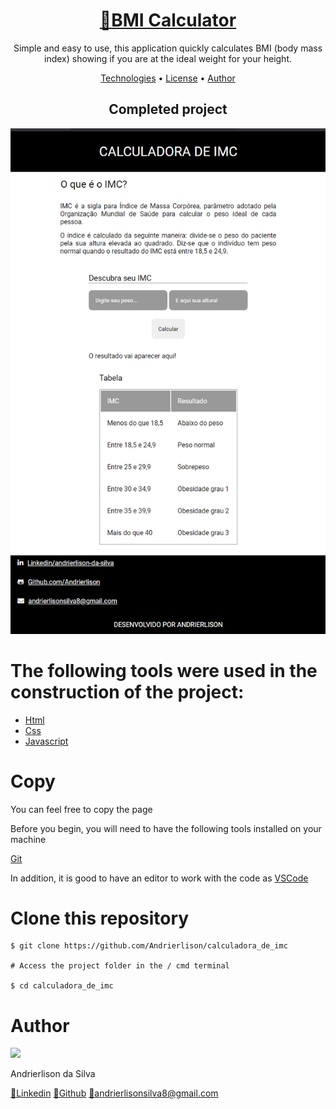 <h1 align="center">
    <a href="https://andrierlison.github.io/calculadora_de_imc/">🔗BMI Calculator</a>
</h1>

<p align="center">Simple and easy to use, this application quickly calculates BMI (body mass index) showing if you are at the ideal weight for your height.</p>

<p align="center">
    <a href="#technologies">Technologies</a> •
    <a href="#license">License</a> •
    <a href="#author">Author</a>
</p>

<h2 align="center">Completed project</h2>

<p align="center">
    <img alt="StartPage Banner" title="StartPage Banner" src="images/banner.png" />
</p>

<h1 id="technologies">The following tools were used in the construction of the project:</h1>

- [Html](https://developer.mozilla.org/pt-BR/docs/Web/HTML)
- [Css](https://developer.mozilla.org/pt-BR/docs/Web/CSS)
- [Javascript](https://developer.mozilla.org/pt-BR/docs/Aprender/JavaScript)

<h1>Copy</h1>
<p>You can feel free to copy the page</p>

<p>Before you begin, you will need to have the following tools installed on your machine</p>
<a href="https://git-scm.com">Git</a>
<p>In addition, it is good to have an editor to work with the code as <a href="https://code.visualstudio.com/">VSCode</a></p>

<h1>Clone this repository</h1>

```
$ git clone https://github.com/Andrierlison/calculadora_de_imc

# Access the project folder in the / cmd terminal

$ cd calculadora_de_imc
```

<h1 id="author">Author</h1>
<img 
src="https://avatars1.githubusercontent.com/u/58059077?s=460&u=fe7710f54c3de191e906a30fd79877cecd312e9b&v=4"
width="100px"
/>
<p>Andrierlison da Silva</p>
<a href="https://www.linkedin.com/in/andrierlison-da-silva-916775190/">🔗Linkedin</a>
<a href="https://github.com/Andrierlison">🔗Github</a>
<a href="mailto:andrierlisonsilva8@gmail.com"><i class="fas fa-envelope"></i>🔗andrierlisonsilva8@gmail.com</a>
